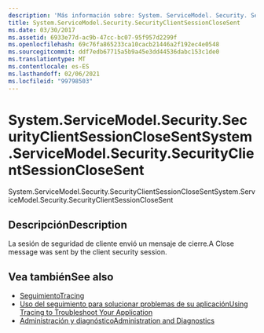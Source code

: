 ```yaml
---
description: 'Más información sobre: System. ServiceModel. Security. SecurityClientSessionCloseSent'
title: System.ServiceModel.Security.SecurityClientSessionCloseSent
ms.date: 03/30/2017
ms.assetid: 6933e77d-ac9b-47cc-bc07-95f957d2299f
ms.openlocfilehash: 69c76fa865233ca10cacb21446a2f192ec4e0548
ms.sourcegitcommit: ddf7edb67715a5b9a45e3dd44536dabc153c1de0
ms.translationtype: MT
ms.contentlocale: es-ES
ms.lasthandoff: 02/06/2021
ms.locfileid: "99798503"
---
```

# <a name="systemservicemodelsecuritysecurityclientsessionclosesent"></a><span data-ttu-id="5c007-103">System.ServiceModel.Security.SecurityClientSessionCloseSent</span><span class="sxs-lookup"><span data-stu-id="5c007-103">System.ServiceModel.Security.SecurityClientSessionCloseSent</span></span>

<span data-ttu-id="5c007-104">System.ServiceModel.Security.SecurityClientSessionCloseSent</span><span class="sxs-lookup"><span data-stu-id="5c007-104">System.ServiceModel.Security.SecurityClientSessionCloseSent</span></span>  
  
## <a name="description"></a><span data-ttu-id="5c007-105">Descripción</span><span class="sxs-lookup"><span data-stu-id="5c007-105">Description</span></span>  

 <span data-ttu-id="5c007-106">La sesión de seguridad de cliente envió un mensaje de cierre.</span><span class="sxs-lookup"><span data-stu-id="5c007-106">A Close message was sent by the client security session.</span></span>  
  
## <a name="see-also"></a><span data-ttu-id="5c007-107">Vea también</span><span class="sxs-lookup"><span data-stu-id="5c007-107">See also</span></span>

- [<span data-ttu-id="5c007-108">Seguimiento</span><span class="sxs-lookup"><span data-stu-id="5c007-108">Tracing</span></span>](index.md)
- [<span data-ttu-id="5c007-109">Uso del seguimiento para solucionar problemas de su aplicación</span><span class="sxs-lookup"><span data-stu-id="5c007-109">Using Tracing to Troubleshoot Your Application</span></span>](using-tracing-to-troubleshoot-your-application.md)
- [<span data-ttu-id="5c007-110">Administración y diagnóstico</span><span class="sxs-lookup"><span data-stu-id="5c007-110">Administration and Diagnostics</span></span>](../index.md)

